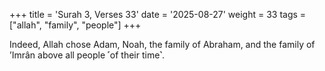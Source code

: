 +++
title = 'Surah 3, Verses 33'
date = '2025-08-27'
weight = 33
tags = ["allah", "family", "people"]
+++

Indeed, Allah chose Adam, Noah, the family of Abraham, and the family of ’Imrân above all people ˹of their time˺.
